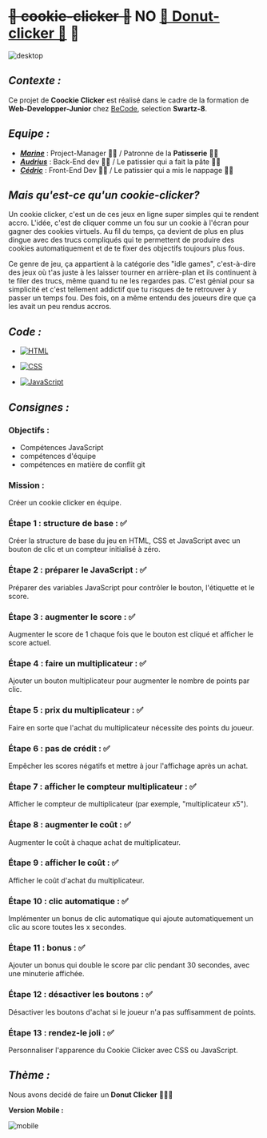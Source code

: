 # ~~🍪 cookie-clicker 🍪~~ **NO** [🍩 Donut-clicker 🍩](https://marinevh.github.io/cookie-clicker/ "Donut-Clicker") 🤤

![desktop](cookie-clicker/img/desktop.png)

## _Contexte :_

Ce projet de **Coockie Clicker** est réalisé dans le cadre de la formation de **Web-Developper-Junior** chez [BeCode](https://becode.org/all-trainings/pedagogical-framework-junior-developer/ "BeCode"), selection **Swartz-8**.

## _Equipe :_

- ***[Marine](https://github.com/MarineVH "GitHub")*** : Project-Manager 👩‍💻 / Patronne de la **Patisserie** 👩‍🍳
- ***[Audrius](https://github.com/AudriusGrebliunas "GitHub")*** : Back-End dev 👨‍💻 / Le patissier qui a fait la pâte 👨‍🍳
- ***[Cédric](https://github.com/cebe0210 "GitHub")*** : Front-End Dev 🧑‍💻 / Le patissier qui a mis le nappage 🧑‍🍳

## _Mais qu'est-ce qu'un **cookie-clicker**?_

Un cookie clicker, c'est un de ces jeux en ligne super simples qui te rendent accro. L'idée, c'est de cliquer comme un fou sur un cookie à l'écran pour gagner des cookies virtuels. Au fil du temps, ça devient de plus en plus dingue avec des trucs compliqués qui te permettent de produire des cookies automatiquement et de te fixer des objectifs toujours plus fous.

Ce genre de jeu, ça appartient à la catégorie des "idle games", c'est-à-dire des jeux où t'as juste à les laisser tourner en arrière-plan et ils continuent à te filer des trucs, même quand tu ne les regardes pas. C'est génial pour sa simplicité et c'est tellement addictif que tu risques de te retrouver à y passer un temps fou. Des fois, on a même entendu des joueurs dire que ça les avait un peu rendus accros.

## _Code :_

- [![HTML](cookie-clicker/img/html.webp)](https://github.com/MarineVH/cookie-clicker/blob/main/cookie-clicker/index.html "GitHub")

- [![CSS](cookie-clicker/img/css.webp)](https://github.com/MarineVH/cookie-clicker/blob/main/cookie-clicker/style.css "GitHub")

- [![JavaScript](cookie-clicker/img/js.webp)](https://github.com/MarineVH/cookie-clicker/blob/main/cookie-clicker/main.js "GitHub")


## _Consignes :_

### Objectifs :

- Compétences JavaScript
- compétences d'équipe
- compétences en matière de conflit git

### Mission :

Créer un cookie clicker en équipe.

### Étape 1 : structure de base : ✅

Créer la structure de base du jeu en HTML, CSS et JavaScript avec un bouton de clic et un compteur initialisé à zéro.

### Étape 2 : préparer le JavaScript : ✅

Préparer des variables JavaScript pour contrôler le bouton, l'étiquette et le score.

### Étape 3 : augmenter le score : ✅

Augmenter le score de 1 chaque fois que le bouton est cliqué et afficher le score actuel.

### Étape 4 : faire un multiplicateur : ✅

Ajouter un bouton multiplicateur pour augmenter le nombre de points par clic.

### Étape 5 : prix du multiplicateur : ✅
 
Faire en sorte que l'achat du multiplicateur nécessite des points du joueur.

### Étape 6 : pas de crédit : ✅

Empêcher les scores négatifs et mettre à jour l'affichage après un achat.

### Étape 7 : afficher le compteur multiplicateur : ✅

Afficher le compteur de multiplicateur (par exemple, "multiplicateur x5").

### Étape 8 : augmenter le coût : ✅

Augmenter le coût à chaque achat de multiplicateur.

### Étape 9 : afficher le coût : ✅

Afficher le coût d'achat du multiplicateur.

### Étape 10 : clic automatique : ✅

Implémenter un bonus de clic automatique qui ajoute automatiquement un clic au score toutes les x secondes.

### Étape 11 : bonus : ✅

Ajouter un bonus qui double le score par clic pendant 30 secondes, avec une minuterie affichée.

### Étape 12 : désactiver les boutons : ✅

Désactiver les boutons d'achat si le joueur n'a pas suffisamment de points.

### Étape 13 : rendez-le joli : ✅

Personnaliser l'apparence du Cookie Clicker avec CSS ou JavaScript.

## _Thème :_

Nous avons decidé de faire un **Donut Clicker** 🍩🍩🍩

**Version Mobile :**

![mobile](cookie-clicker/img/mobile.png)